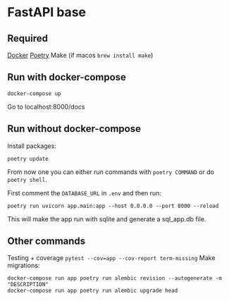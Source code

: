 # FastAPI base

## Required
[Docker](https://docs.docker.com/engine/install/)
[Poetry](https://python-poetry.org/docs/)
Make (if macos `brew install make`)

## Run with docker-compose
```
docker-compose up
```
Go to localhost:8000/docs


## Run without docker-compose
Install packages:
```
poetry update
```

From now one you can either run commands with `poetry COMMAND` or do `poetry shell`.

First comment the `DATABASE_URL` in `.env` and then run:
```
poetry run uvicorn app.main:app --host 0.0.0.0 --port 8000 --reload
```
This will make the app run with sqlite and generate a sql_app.db file.


## Other commands
Testing + coverage `pytest --cov=app --cov-report term-missing`
Make migrations:
```
docker-compose run app poetry run alembic revision --autogenerate -m "DESCRIPTION"
docker-compose run app poetry run alembic upgrade head
```
